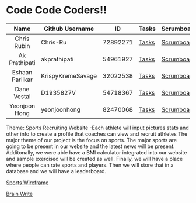 # Code Code Coders!!

|        Name        | Github Username   |ID                 |Tasks |Scrumboard |Commits |Profile |
|:------------------:|-------------------|-------------------|------|-----------|--------|--------|
| Chris Rubin        | Chris-Ru          |72892271|[Tasks](https://github.com/Chris-Ru/p1-codecodecoders/issues/assigned/Chris-Ru)|[Scrumboard](https://github.com/Chris-Ru/p1-codecodecoders/projects/1?card_filter_query=assignee%3AChris-Ru)|[commits](https://github.com/Chris-Ru/p1-codecodecoders/commits?author=Chris-Ru)|[profile](https://github.com/Chris-Ru)|
| Ak Prathipati      | akprathipati     |54961927|[Tasks](https://github.com/Chris-Ru/p1-codecodecoders/issues/assigned/akprathipati)|[Scrumboard](https://github.com/Chris-Ru/p1-codecodecoders/projects/1?card_filter_query=assignee%3Aakprathipati)|[commits](https://github.com/Chris-Ru/p1-codecodecoders/commits?author=akprathipati)|[profile](https://github.com/akprathipati)|
| Eshaan Parlikar    | KrispyKremeSavage |32022538|[Tasks](https://github.com/Chris-Ru/p1-codecodecoders/issues/assigned/KrispyKremeSavage)|[Scrumboard](https://github.com/Chris-Ru/p1-codecodecoders/projects/1?card_filter_query=assignee%3AKrispyKremeSavage)|[commits](https://github.com/Chris-Ru/p1-codecodecoders/commits?author=KrispyKremeSavage)|[profile](https://github.com/KrispyKremeSavage)|
| Dane Vestal        | D1935827V         |54718367|[Tasks](https://github.com/Chris-Ru/p1-codecodecoders/issues/assigned/D1935827V)|[Scrumboard](https://github.com/Chris-Ru/p1-codecodecoders/projects/1?card_filter_query=assignee%3AD1935827V)|[commits](https://github.com/Chris-Ru/p1-codecodecoders/commits?author=D1935827V )|[profile](https://github.com/D1935827V)|
| Yeonjoon Hong      | yeonjoonhong      |82470068|[Tasks](https://github.com/Chris-Ru/p1-codecodecoders/issues/assigned/yeonjoonhong)|[Scrumboard](https://github.com/Chris-Ru/p1-codecodecoders/projects/1?card_filter_query=author%3Ayeonjoonhong)|[commits](https://github.com/Chris-Ru/p1-codecodecoders/commits?author=yeonjoonhong)|[profile](https://github.com/yeonjoonhong)|


Theme: Sports Recruiting Website
 -Each athlete will input pictures stats and other info to create a profile that coaches can view and recruit athletes
The major theme of our project is the focus on sports. The major sports are going to be present in our website and the latest news will be present. Additonally, we were able have a BMI calculator integrated into our website and sample exercised will be created as well. Finally, we will have a place where people can rate sports and players. Then we will store that in a database and we will have a leaderboard.

[Sports Wireframe](https://lucid.app/lucidchart/c1356cd5-3ba3-409e-a752-02df1e954741/edit?beaconFlowId=C213948F298B1C9C&page=0_0&invitationId=inv_4de638c3-1fb9-45c5-a368-bd24c931c0ee#)

[Brain Write](https://docs.google.com/document/d/1iCI8POsuxAbY2hdaYOi8FsVtskmhAqHQ7QhiaQR-WkA/edit?usp=sharing)

